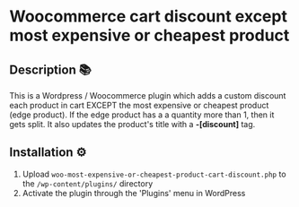 # Woocommerce cart discount except most expensive or cheapest product

## Description 📚

This is a Wordpress / Woocommerce plugin which adds a custom discount each product in cart EXCEPT the most expensive or cheapest product (edge product). If the edge product has a a quantity more than 1, then it gets split. 
It also updates the product's title with a **-[discount]** tag. 

## Installation ⚙️

1. Upload `woo-most-expensive-or-cheapest-product-cart-discount.php` to the `/wp-content/plugins/` directory
2. Activate the plugin through the 'Plugins' menu in WordPress
